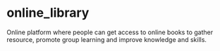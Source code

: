 # online_library
Online platform where people can get access to online books to gather resource, promote group learning and improve knowledge and skills.
